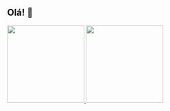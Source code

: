 ## Olá! 👋

<div>
<a href="https://github.com/victoria150senai">
<img loading="lazy" height="180em" src="https://github-readme-stats.vercel.app/api/top-langs/?username=seu-usuário-aqui&layout=compact&langs_count=7&theme=dracula"/>
<img loading="lazy" height="180em" src="https://github-readme-stats.vercel.app/api?username=victoria150senai&show_icons=true&theme=dracula&include_all_commits=true&count_private=true"/>
</div>
